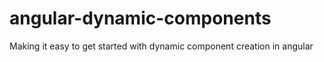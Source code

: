 # angular-dynamic-components
Making it easy to get started with dynamic component creation in angular
